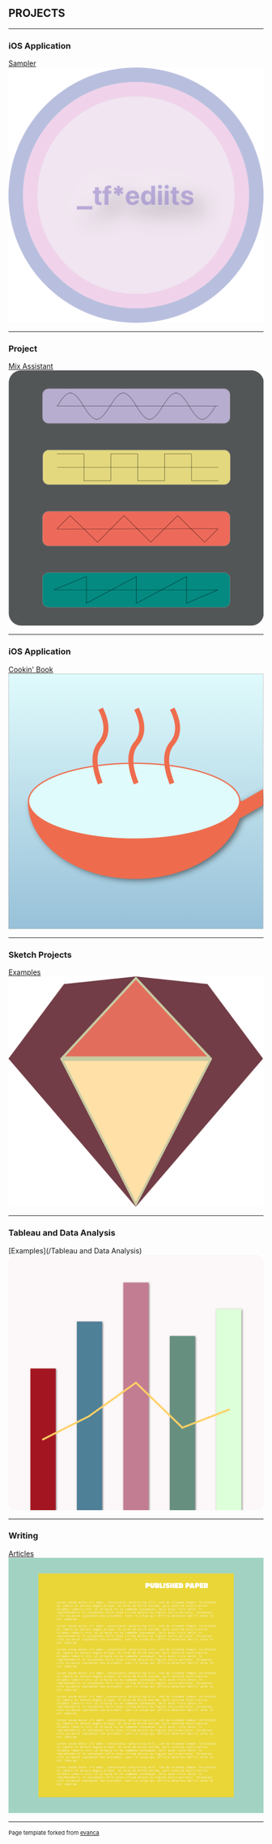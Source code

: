 ## PROJECTS

---

### iOS Application

[Sampler](/sample_page)
<img src="images/CircSampler_HomePage.png?raw=true"/>

---

### Project

[Mix Assistant](/mixAssist)
<img src="images/MixAssist.png?raw=true"/>

---

### iOS Application

[Cookin' Book](/cookinBook)
<img src="images/Cookin'Book_Gradient.png?raw=true"/>

---

### Sketch Projects

[Examples](/sketch)
<img src="images/Sketch_logo.png?raw=true"/>

---

### Tableau and Data Analysis

[Examples](/Tableau and Data Analysis)
<img src="images/DataAnalysisGraphic.png?raw=true"/>

---

### Writing

[Articles](/writing)
<img src="images/WritingLogo.png?raw=true"/>

---

<p style="font-size:11px">Page template forked from <a href="https://github.com/evanca/quick-portfolio">evanca</a></p>
